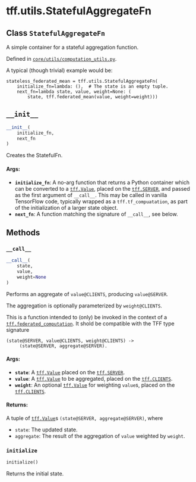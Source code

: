 <div itemscope itemtype="http://developers.google.com/ReferenceObject">
<meta itemprop="name" content="tff.utils.StatefulAggregateFn" />
<meta itemprop="path" content="Stable" />
<meta itemprop="property" content="__call__"/>
<meta itemprop="property" content="__init__"/>
<meta itemprop="property" content="initialize"/>
</div>

# tff.utils.StatefulAggregateFn

## Class `StatefulAggregateFn`

A simple container for a stateful aggregation function.

Defined in
[`core/utils/computation_utils.py`](http://github.com/tensorflow/federated/tree/master/tensorflow_federated/python/core/utils/computation_utils.py).

<!-- Placeholder for "Used in" -->

A typical (though trivial) example would be:

```
stateless_federated_mean = tff.utils.StatefulAggregateFn(
    initialize_fn=lambda: (),  # The state is an empty tuple.
    next_fn=lambda state, value, weight=None: (
        state, tff.federated_mean(value, weight=weight)))
```

<h2 id="__init__"><code>__init__</code></h2>

```python
__init__(
    initialize_fn,
    next_fn
)
```

Creates the StatefulFn.

#### Args:

*   <b>`initialize_fn`</b>: A no-arg function that returns a Python container
    which can be converted to a
    <a href="../../tff/Value.md"><code>tff.Value</code></a>, placed on the
    <a href="../../tff.md#SERVER"><code>tff.SERVER</code></a>, and passed as the
    first argument of `__call__`. This may be called in vanilla TensorFlow code,
    typically wrapped as a `tff.tf_compuatation`, as part of the initialization
    of a larger state object.
*   <b>`next_fn`</b>: A function matching the signature of `__call__`, see
    below.

## Methods

<h3 id="__call__"><code>__call__</code></h3>

```python
__call__(
    state,
    value,
    weight=None
)
```

Performs an aggregate of `value@CLIENTS`, producing `value@SERVER`.

The aggregation is optionally parameterized by `weight@CLIENTS`.

This is a function intended to (only) be invoked in the context of a
<a href="../../tff/federated_computation.md"><code>tff.federated_computation</code></a>.
It shold be compatible with the TFF type signature

```
(state@SERVER, value@CLIENTS, weight@CLIENTS) ->
     (state@SERVER, aggregate@SERVER).
```

#### Args:

*   <b>`state`</b>: A <a href="../../tff/Value.md"><code>tff.Value</code></a>
    placed on the <a href="../../tff.md#SERVER"><code>tff.SERVER</code></a>.
*   <b>`value`</b>: A <a href="../../tff/Value.md"><code>tff.Value</code></a> to
    be aggregated, placed on the
    <a href="../../tff.md#CLIENTS"><code>tff.CLIENTS</code></a>.
*   <b>`weight`</b>: An optional
    <a href="../../tff/Value.md"><code>tff.Value</code></a> for weighting
    `value`s, placed on the
    <a href="../../tff.md#CLIENTS"><code>tff.CLIENTS</code></a>.

#### Returns:

A tuple of <a href="../../tff/Value.md"><code>tff.Value</code></a>s
`(state@SERVER, aggregate@SERVER)`, where

*   `state`: The updated state.
*   `aggregate`: The result of the aggregation of `value` weighted by `weight`.

<h3 id="initialize"><code>initialize</code></h3>

```python
initialize()
```

Returns the initial state.
